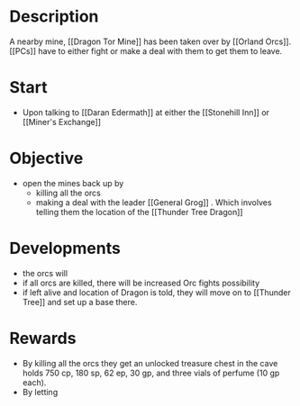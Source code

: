 # Description
A nearby mine, [[Dragon Tor Mine]] has been taken over by [[Orland Orcs]]. [[PCs]] have to either fight or make a deal with them to get them to leave.
# Start
- Upon talking to [[Daran Edermath]] at either the [[Stonehill Inn]] or [[Miner's Exchange]]

# Objective
- open the mines back up by
	- killing all the orcs
	- making a deal with the leader [[General Grog]] . Which involves telling them the location of the [[Thunder Tree Dragon]] 
# Developments
- the orcs will 
- if all orcs are killed, there will be increased Orc fights possibility
- if left alive and location of Dragon is told, they will move on to [[Thunder Tree]] and set up a base there. 

# Rewards
- By killing all the orcs they get an unlocked treasure
chest in the cave holds 750 cp, 180 sp, 62 ep, 30 gp, and
three vials of perfume (10 gp each).
- By letting